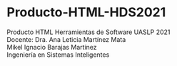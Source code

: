 # Producto-HTML-HDS2021
Producto HTML Herramientas de Software UASLP 2021<br>
Docente: Dra. Ana Leticia Martínez Mata<br>
Mikel Ignacio Barajas Martínez<br>
Ingeniería en Sistemas Inteligentes
